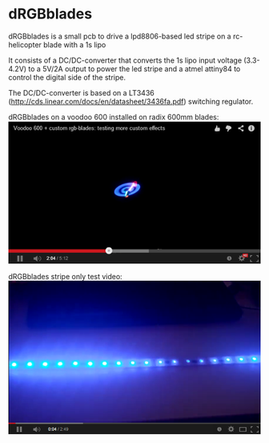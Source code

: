 dRGBblades
==========

dRGBblades is a small pcb to drive a lpd8806-based led stripe on a rc-helicopter blade with a 1s lipo

It consists of a DC/DC-converter that converts the 1s lipo input voltage (3.3-4.2V) to a 5V/2A output
to power the led stripe and a atmel attiny84 to control the digital side of the stripe.

The DC/DC-converter is based on a LT3436 (http://cds.linear.com/docs/en/datasheet/3436fa.pdf) switching
regulator.

dRGBblades on a voodoo 600 installed on radix 600mm blades:
[![voodoo 600 demo fligth](img/flight.png)](http://www.youtube.com/watch?v=HWoczqaCDM8)

dRGBblades stripe only test video:
[![stripe test video](img/demo.png)](http://www.youtube.com/watch?v=5hTq98XmnZc)

